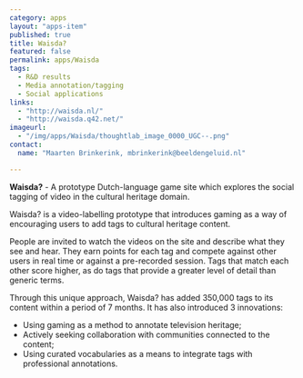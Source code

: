 ```yaml
---
category: apps
layout: "apps-item"
published: true
title: Waisda?
featured: false
permalink: apps/Waisda
tags: 
  - R&D results
  - Media annotation/tagging
  - Social applications
links: 
  - "http://waisda.nl/"
  - "http://waisda.q42.net/"
imageurl: 
  - "/img/apps/Waisda/thoughtlab_image_0000_UGC--.png"
contact: 
  name: "Maarten Brinkerink, mbrinkerink@beeldengeluid.nl"

---
```

**Waisda?** - A prototype Dutch-language game site which explores the social tagging of video in the cultural heritage domain.

Waisda? is a video-labelling prototype that introduces gaming as a way of encouraging users to add tags to cultural heritage content.

People are invited to watch the videos on the site and describe what they see and hear. They earn points for each tag and compete against other users in real time or against a pre-recorded session. Tags that match each other score higher, as do tags that provide a greater level of detail than generic terms.

Through this unique approach, Waisda? has added 350,000 tags to its content within a period of 7 months. It has also introduced 3 innovations:
* Using gaming as a method to annotate television heritage;
* Actively seeking collaboration with communities connected to the content;
* Using curated vocabularies as a means to integrate tags with professional annotations.
